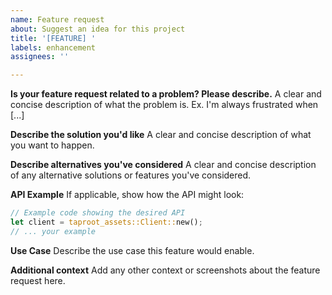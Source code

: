 ```yaml
---
name: Feature request
about: Suggest an idea for this project
title: '[FEATURE] '
labels: enhancement
assignees: ''

---
```


**Is your feature request related to a problem? Please describe.**
A clear and concise description of what the problem is. Ex. I'm always frustrated when [...]

**Describe the solution you'd like**
A clear and concise description of what you want to happen.

**Describe alternatives you've considered**
A clear and concise description of any alternative solutions or features you've considered.

**API Example**
If applicable, show how the API might look:

```rust
// Example code showing the desired API
let client = taproot_assets::Client::new();
// ... your example
```

**Use Case**
Describe the use case this feature would enable.

**Additional context**
Add any other context or screenshots about the feature request here.
